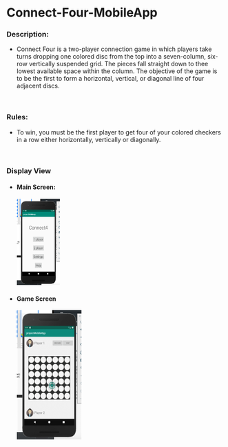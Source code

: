 # Connect-Four-MobileApp

<h3>Description:</h3>
<ul>
<li><p>Connect Four is a two-player connection game in which players take turns dropping one colored disc from the top into a seven-column, six-row vertically suspended grid. The pieces fall straight down to thee lowest available space within the column. The objective of the game is to be the first to form a horizontal, vertical, or diagonal line of four adjacent discs.</p></li></ul>
<br>
<h3>Rules:</h3>
<ul>
  <li><p>To win, you must be the first player to get four of your colored checkers in a row either horizontally, vertically or diagonally.</p></li></ul>
<br>
<h3>Display View</h3>
<ul>
  <li>
<h4>Main Screen:</h4>
    <img src="img/mainScreen.png" width="100" height="200">
  </li>
  <li>
<h4>Game Screen</h4>
    <img src = "img/gameScreen.png" width="150" height="300">
  </li>
